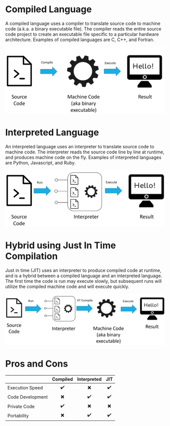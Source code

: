 # Compiled Language

A compiled language uses a compiler to translate source code to machine code (a.k.a. a binary executable file). The compiler reads the entire source code project to create an executable file specific to a particular hardware architecture. Examples of compiled languages are C, C++, and Fortran.

![compiled language image](/images/CompiledLanguage.png)

# Interpreted Language

An interpreted language uses an interpreter to translate source code to machine code. The interpreter reads the source code line by line at runtime, and produces machine code on the fly. Examples of interpreted languages are Python, Javascript, and Ruby.

![interpreted language image](/images/InterpretedLanguage.png)

# Hybrid using Just In Time Compilation

Just in time (JIT) uses an interpreter to produce compiled code at runtime, and is a hybrid between a compiled language and an interpreted language. The first time the code is run may execute slowly, but subsequent runs will utilize the compiled machine code and will execute quickly.

![JIT image](/images/HybridJIT.png)

# Pros and Cons

|                  | Compiled | Interpreted | JIT |
| ---------------- | :------: | :---------: | :-: |
| Execution Speed  | ✔️       | ✖️         | ✔️  |
| Code Development | ✖️       | ✔️         | ✔️  |
| Private Code     | ✔️       | ✖️         | ✖️  |
| Portability      | ✖️       | ✔️         | ✔️  |
